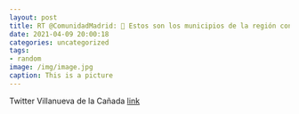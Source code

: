 ```yaml
---
layout: post
title: RT @ComunidadMadrid: 🔴 Estos son los municipios de la región con restricciones frente al COVID-19:📌 Colmenarejo.📌 La Cabrera....
date: 2021-04-09 20:00:18
categories: uncategorized
tags:
- random
image: /img/image.jpg
caption: This is a picture
---
```

Twitter Villanueva de la Cañada [link](https://twitter.com/AytoVDLCanada/status/1380448180354093059)
